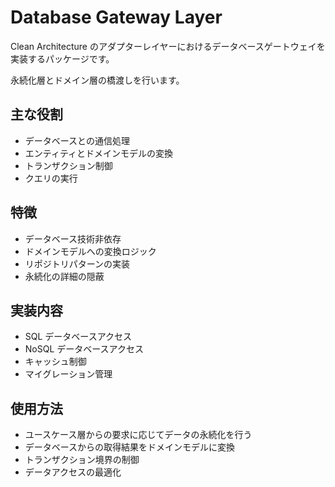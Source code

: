 # Database Gateway Layer

Clean Architecture のアダプターレイヤーにおけるデータベースゲートウェイを実装するパッケージです。

永続化層とドメイン層の橋渡しを行います。

## 主な役割

- データベースとの通信処理
- エンティティとドメインモデルの変換
- トランザクション制御
- クエリの実行

## 特徴

- データベース技術非依存
- ドメインモデルへの変換ロジック
- リポジトリパターンの実装
- 永続化の詳細の隠蔽

## 実装内容

- SQL データベースアクセス
- NoSQL データベースアクセス
- キャッシュ制御
- マイグレーション管理

## 使用方法

- ユースケース層からの要求に応じてデータの永続化を行う
- データベースからの取得結果をドメインモデルに変換
- トランザクション境界の制御
- データアクセスの最適化
